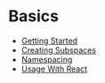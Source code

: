 # Basics

* [Getting Started](/docs/bascis/GettingStarted.md)
* [Creating Subspaces](/docs/basics/CreatingSubspaces.md)
* [Namespacing](/docs/basics/Namespacing.md)
* [Usage With React](/docs/basics/UsageWithReact.md)

